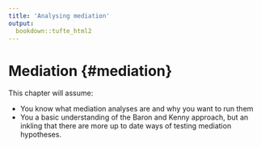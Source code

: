 ```yaml
---
title: 'Analysing mediation'
output:
  bookdown::tufte_html2
---
```





# Mediation {#mediation}


This chapter will assume:

- You know what mediation analyses are and why you want to run them
- You a basic understanding of the Baron and Kenny approach, but an inkling that there are more up to date ways of testing mediation hypotheses.



<!-- 

http://lavaan.ugent.be/tutorial/mediation.html


# indirect effect (a*b)
             ab := a*b
           # total effect
             total := c + (a*b) 


-->
